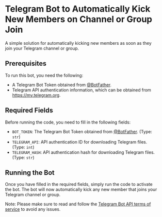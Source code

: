 # Telegram Bot to Automatically Kick New Members on Channel or Group Join

A simple solution for automatically kicking new members as soon as they join your Telegram channel or group.

## Prerequisites

To run this bot, you need the following:

- A Telegram Bot Token obtained from [@BotFather](https://t.me/BotFather).
- Telegram API authentication information, which can be obtained from https://my.telegram.org.

## Required Fields

Before running the code, you need to fill in the following fields:

- `BOT_TOKEN`: The Telegram Bot Token obtained from [@BotFather](https://t.me/BotFather). (Type: `str`)
- `TELEGRAM_API`: API authentication ID for downloading Telegram files. (Type: `int`)
- `TELEGRAM_HASH`: API authentication hash for downloading Telegram files. (Type: `str`)

## Running the Bot

Once you have filled in the required fields, simply run the code to activate the bot. The bot will now automatically kick any new member that joins your Telegram channel or group.

Note: Please make sure to read and follow the [Telegram Bot API terms of service](https://core.telegram.org/bots/faq#my-bot-keeps-crashing-what-should-i-do) to avoid any issues.
